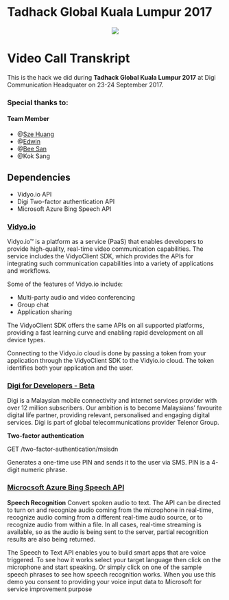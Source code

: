 # Tadhack Global Kuala Lumpur 2017

<p align="center"> 
  <img src="http://blog.tadhack.com/wpress/wp-content/uploads/2017/05/TADHack_Global_EMAIL_BANNER_3_green_v1.png">
</p>

# Video Call Transkript
This is the hack we did during **Tadhack Global Kuala Lumpur 2017** at Digi Communication Headquater on 23-24 September 2017.
### Special thanks to:
  #### Team Member
  - @[Sze Huang](https://github.com/Sze-Huang)
  - @[Edwin](https://github.com/edwinchoo1231)
  - @[Bee San](https://github.com/bsan94)
  - @Kok Sang 

## Dependencies
- Vidyo.io API
- Digi Two-factor authentication API
- Microsoft Azure Bing Speech API

### [Vidyo.io](https://developer.vidyo.io/documentation/4-1-16-8/getting-started)
Vidyo.io™ is a platform as a service (PaaS) that enables developers to provide high-quality, real-time video communication capabilities. The service includes the VidyoClient SDK, which provides the APIs for integrating such communication capabilities into a variety of applications and workflows.

Some of the features of Vidyo.io include:
- Multi-party audio and video conferencing
- Group chat
- Application sharing

The VidyoClient SDK offers the same APIs on all supported platforms, providing a fast learning curve and enabling rapid development on all device types.

Connecting to the Vidyo.io cloud is done by passing a token from your application through the VidyoClient SDK to the Vidyio.io cloud. The token identifies both your application and the user.


### [Digi for Developers - Beta](https://docs.google.com/document/d/1wWRcL7YIpaqDnN600ZHb14_yXtyO5bWQ2wGALmEUT9k/edit#)
Digi is a Malaysian mobile connectivity and internet services provider with over 12 million subscribers. Our ambition is to become Malaysians’ favourite digital life partner, providing relevant, personalised and engaging digital services. Digi is part of global telecommunications provider Telenor Group.

**Two-factor authentication**

GET /two-factor-authentication/msisdn

Generates a one-time use PIN and sends it to the user via SMS. PIN is a 4-digit numeric phrase.

### [Microcsoft Azure Bing Speech API](https://azure.microsoft.com/en-us/services/cognitive-services/speech/)
**Speech Recognition**
Convert spoken audio to text. The API can be directed to turn on and recognize audio coming from the microphone in real-time, recognize audio coming from a different real-time audio source, or to recognize audio from within a file. In all cases, real-time streaming is available, so as the audio is being sent to the server, partial recognition results are also being returned.

The Speech to Text API enables you to build smart apps that are voice triggered. To see how it works select your target language then click on the microphone and start speaking. Or simply click on one of the sample speech phrases to see how speech recognition works. When you use this demo you consent to providing your voice input data to Microsoft for service improvement purpose


